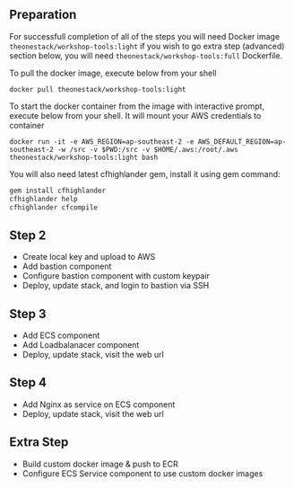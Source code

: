 ## Preparation

For successfull completion of all of the steps you will need Docker
image `theonestack/workshop-tools:light` if you wish to go extra
step (advanced) section below, you will need `theonestack/workshop-tools:full`
Dockerfile.

To pull the docker image, execute below from your shell

```shell
docker pull theonestack/workshop-tools:light
```

To start the docker container from the image with interactive prompt,
execute below from your shell. It will mount your AWS credentials to container

```shell
docker run -it -e AWS_REGION=ap-southeast-2 -e AWS_DEFAULT_REGION=ap-southeast-2 -w /src -v $PWD:/src -v $HOME/.aws:/root/.aws theonestack/workshop-tools:light bash
```

You will also need latest cfhighlander gem, install it using gem command:

```bash
gem install cfhighlander
cfhighlander help
cfhighlander cfcompile
```






## Step 2

- Create local key and upload to AWS
- Add bastion component
- Configure bastion component with custom keypair
- Deploy, update stack, and login to bastion via SSH

## Step 3

- Add ECS component
- Add Loadbalanacer component
- Deploy, update stack, visit the web url

## Step 4

- Add Nginx as service on ECS component
- Deploy, update stack, visit the web url

## Extra Step

- Build custom docker image & push to ECR
- Configure ECS Service component to use custom docker images
